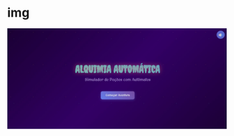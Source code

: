 # img

![imagem](https://github.com/matheus-junio-da-silva/tp-final-ftc/blob/master/img/figura1.jpg?raw=true)
